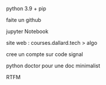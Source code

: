 python 3.9 + pip

faite un github 

jupyter Notebook

site web : courses.dallard.tech > algo

cree un compte sur code signal 

python doctor pour une doc minimalist 

RTFM 